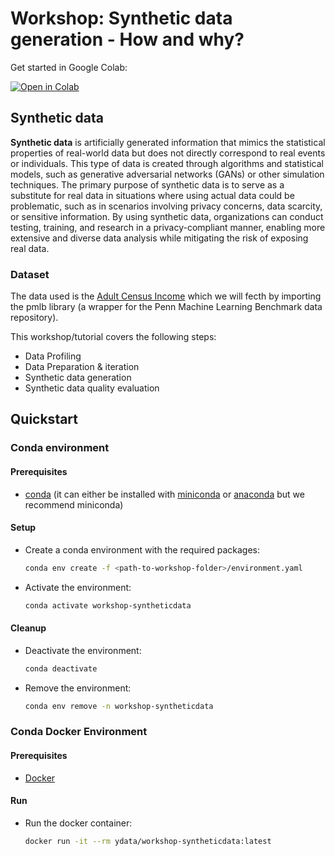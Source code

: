 # Workshop: Synthetic data generation - How and why? 

Get started in Google Colab:

[![Open in Colab](https://colab.research.google.com/assets/colab-badge.svg)](https://colab.research.google.com/github/Data-Centric-AI-Community/awesome-python-for-data-science/blob/main/workshop-syntheticdata-generation/Workshop_Synthetic_data_generation_How_and_why.ipynb)


## Synthetic data
**Synthetic data** is artificially generated information that mimics the statistical properties of real-world data but does
not directly correspond to real events or individuals. This type of data is created through algorithms and statistical models,
such as generative adversarial networks (GANs) or other simulation techniques. The primary purpose of synthetic data is to serve
as a substitute for real data in situations where using actual data could be problematic, such as in scenarios involving privacy concerns,
data scarcity, or sensitive information. By using synthetic data, organizations can conduct testing, training, and research
in a privacy-compliant manner, enabling more extensive and diverse data analysis while mitigating the risk of exposing real data.

### Dataset
The data used is the [Adult Census Income](https://www.kaggle.com/datasets/uciml/adult-census-income) which we will fecth
by importing the pmlb library (a wrapper for the Penn Machine Learning Benchmark data repository).

This workshop/tutorial covers the following steps:
- Data Profiling
- Data Preparation & iteration
- Synthetic data generation
- Synthetic data quality evaluation

## Quickstart

### Conda environment

#### Prerequisites

- [conda](https://conda.io/projects/conda/en/latest/user-guide/install/index.html) (it can either be installed with [miniconda](https://docs.conda.io/en/latest/miniconda.html) or [anaconda](https://www.anaconda.com/download#downloads) but we recommend miniconda)

#### Setup

- Create a conda environment with the required packages:

  ```bash
  conda env create -f <path-to-workshop-folder>/environment.yaml
  ```

- Activate the environment:
  ```bash
  conda activate workshop-syntheticdata
  ```

#### Cleanup

- Deactivate the environment:
  ```bash
  conda deactivate
  ```
- Remove the environment:
  ```bash
  conda env remove -n workshop-syntheticdata
  ```

### Conda Docker Environment

#### Prerequisites

- [Docker](https://docs.docker.com/get-docker)

#### Run

- Run the docker container:
  ```bash
  docker run -it --rm ydata/workshop-syntheticdata:latest
  ```
